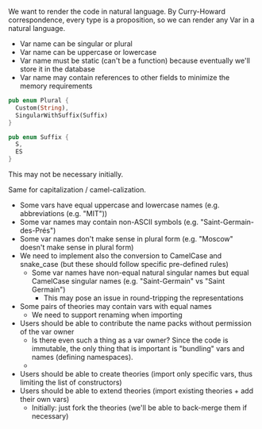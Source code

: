 We want to render the code in natural language. By Curry-Howard correspondence, every type is a proposition, so we can render any Var in a natural language.

* Var name can be singular or plural
* Var name can be uppercase or lowercase
* Var name must be static (can't be a function) because eventually we'll store it in the database
* Var name may contain references to other fields to minimize the memory requirements

```rust
pub enum Plural {
  Custom(String),
  SingularWithSuffix(Suffix)
}

pub enum Suffix {
  S,
  ES
}
```

This may not be necessary initially.

Same for capitalization / camel-calization.

* Some vars have equal uppercase and lowercase names (e.g. abbreviations (e.g. "MIT"))
* Some var names may contain non-ASCII symbols (e.g. "Saint-Germain-des-Prés")
* Some var names don't make sense in plural form (e.g. "Moscow" doesn't make sense in plural form)
* We need to implement also the conversion to CamelCase and snake_case (but these should follow specific pre-defined rules)
  * Some var names have non-equal natural singular names but equal CamelCase singular names (e.g. "Saint-Germain" vs "Saint Germain")
    * This may pose an issue in round-tripping the representations
* Some pairs of theories may contain vars with equal names
  * We need to support renaming when importing
* Users should be able to contribute the name packs without permission of the var owner
  * Is there even such a thing as a var owner? Since the code is immutable, the only thing that is important is "bundling" vars and names (defining namespaces).
  *
* Users should be able to create theories (import only specific vars, thus limiting the list of constructors)
* Users should be able to extend theories (import existing theories + add their own vars)
  * Initially: just fork the theories (we'll be able to back-merge them if necessary)
